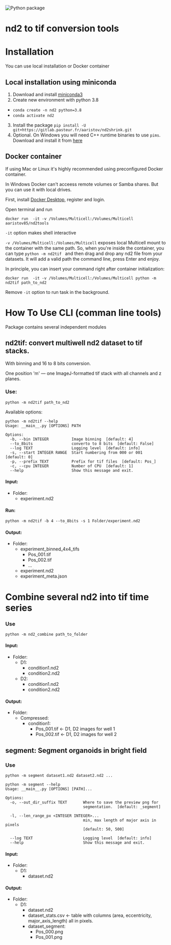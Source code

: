 ![Python package](https://github.com/aaristov/nd2tools/workflows/Python%20package/badge.svg)

#  nd2 to tif conversion tools

# Installation

You can use local installation or Docker container

## Local installation using miniconda

1. Download and install [miniconda3](https://docs.conda.io/en/latest/miniconda.html)
2. Create new environment with python 3.8
  - `conda create -n nd2 python=3.8`
  - `conda activate nd2`
3. Install the package `pip install -U git+https://gitlab.pasteur.fr/aaristov/nd2shrink.git`
4. Optional. On Windows you will need C++ runtime binaries to use `pims`. Download and install it from [here](https://aka.ms/vs/16/release/vc_redist.x64.exe)

## Docker container

If using Mac or Linux it's highly recommended using preconfigured  Docker container.

In Windows Docker can't acceess remote volumes or Samba shares. But you can use it with local drives.

First, install [Docker Desktop](https://www.docker.com/products/docker-desktop), register and login.

Open terminal and run
```
docker run  -it -v /Volumes/Multicell:/Volumes/Multicell aaristov85/nd2tools
```
`-it` option makes shell interactive

`-v /Volumes/Multicell:/Volumes/Multicell` exposes local Multicell mount to the container with the same path. So, when you're inside the container, you can type `python -m nd2tif ` and then drag and drop any nd2 file from your datasets. It will add a valid path the command line, press Enter and enjoy.

In principle, you can insert your command right after container initialization:
```
docker run  -it -v /Volumes/Multicell:/Volumes/Multicell python -m nd2tif path_to_nd2
```

Remove `-it` option to run task in the background.

# How To Use CLI (comman line tools)

Package contains several independent modules

## nd2tif: convert multiwell nd2 dataset to tif stacks.

With binning and 16 to 8 bits conversion.

One position 'm' — one ImageJ-formatted tif stack with all channels and z planes.

### Use:

`python -m nd2tif path_to_nd2`

Available options:

```
python -m nd2tif --help
Usage: __main__.py [OPTIONS] PATH

Options:
  -b, --bin INTEGER          Image binning  [default: 4]
  --to_8bits                 converto to 8 bits  [default: False]
  --log TEXT                 Logging level  [default: info]
  -s, --start INTEGER RANGE  Start numbering from 000 or 001  [default: 0]
  -p, --prefix TEXT          Prefix for tif files  [default: Pos_]
  -c, --cpu INTEGER          Number of CPU  [default: 1]
  --help                     Show this message and exit.
```

#### Input:

- Folder:
  - experiment.nd2

#### Run:
`python -m nd2tif -b 4 --to_8bits -s 1 Folder/experiment.nd2`

#### Output:


- Folder:
  - experiment_binned_4x4_tifs
    - Pos_001.tif
    - Pos_002.tif
    - ...
  - experiment.nd2
  - experiment_meta.json


# Combine several nd2 into tif time series

### Use

`python -m nd2_combine path_to_folder`

#### Input:

- Folder:
  - D1: 
    - condition1.nd2
    - condition2.nd2
  - D2:
    - condition1.nd2
    - condition2.nd2

#### Output:

- Folder:
  - Compressed:
    - condition1:
      - Pos_001.tif <- D1, D2 images for well 1
      - Pos_002.tif <- D1, D2 images for well 2

## segment: Segment organoids in bright field

### Use

`python -m segment dataset1.nd2 dataset2.nd2 ...`

```
python -m segment --help
Usage: __main__.py [OPTIONS] [PATH]...

Options:
  -o, --out_dir_suffix TEXT       Where to save the preview png for
                                  segmentation.  [default: _segment]

  -l, --len_range_px <INTEGER INTEGER>...
                                  min, max length of major axis in pixels
                                  [default: 50, 500]

  --log TEXT                      Logging level  [default: info]
  --help                          Show this message and exit.
```

#### Input:

- Folder:
  - D1:
    - dataset.nd2

#### Output:

- Folder:
  - D1:
    - dataset.nd2
    - dataset_stats.csv <- table with columns (area, eccentricity, major_axis_length) all in pixels.
    - dataset_segment:
      - Pos_000.png
      - Pos_001.png

